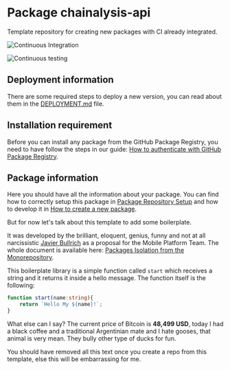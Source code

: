 # Package chainalysis-api

Template repository for creating new packages with CI already integrated.

![Continuous Integration](https://github.bitwa.la/bitwala-cryptobank-squad/package-chainalysis-api/workflows/Continuous%20Integration/badge.svg)

![Continuous testing](https://github.bitwa.la/bitwala-cryptobank-squad/package-chainalysis-api/workflows/Continuous%20Testing/badge.svg?event=push)


## Deployment information

There are some required steps to deploy a new version, you can read about them in the [DEPLOYMENT.md](DEPLOYMENT.md) file.

## Installation requirement

Before you can install any package from the GitHub Package Registry, 
you need to have follow the steps in our guide: 
[How to authenticate with GitHub Package Registry](https://bitwala-gmbh.atlassian.net/wiki/spaces/IT/pages/1736048669/How+to+authenticate+for+GitHub+Package+Registry).

## Package information

Here you should have all the information about your package. You can find how to correctly setup this package in [Package Repository Setup](https://bitwala-gmbh.atlassian.net/wiki/spaces/IT/pages/1784741959/Package+repository+setup) and how to develop it in [How to create a new package](https://bitwala-gmbh.atlassian.net/wiki/spaces/IT/pages/1787297831/How+to+create+a+new+package).

But for now let's talk about this template to add some boilerplate.

It was developed by the brilliant, eloquent, genius, funny and not at all narcissistic [Javier Bullrich](mailto:javier.bullrich@bitwala.com) as a proposal for the Mobile Platform Team. The whole document is available here: [Packages Isolation from the Monorepository](https://bitwala-gmbh.atlassian.net/wiki/spaces/BUIL/pages/1398571126/Packages+isolation+from+the+monorepository).

This boilerplate library is a simple function called `start` which receives a string and it returns it inside a hello message. The function itself is the following:
```ts
function start(name:string){
	return `Hello My ${name}!`;
}
```

What else can I say? The current price of Bitcoin is **48,499 USD**, today I had a black coffee and a traditional Argentinian mate and I hate gooses, that animal is very mean. They bully other type of ducks for fun.

You should have removed all this text once you create a repo from this template, else this will be embarrassing for me.
